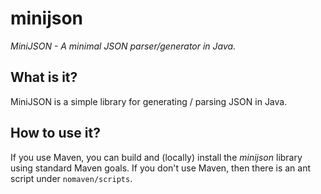 minijson
========

_MiniJSON - A minimal JSON parser/generator in Java._


What is it?
---

MiniJSON is a simple library for generating / parsing JSON in Java.


How to use it?
---

If you use Maven, you can build and (locally) install the *minijson* library using standard Maven goals. If you don't use Maven, then there is an ant script under `nomaven/scripts`.


